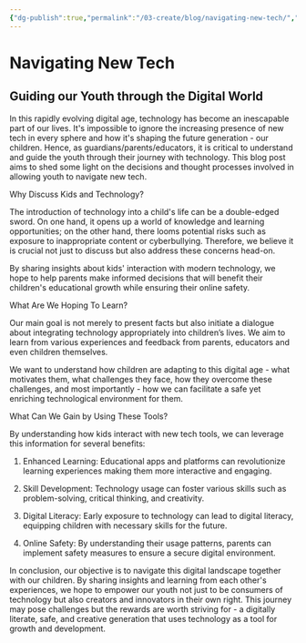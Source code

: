 ```yaml
---
{"dg-publish":true,"permalink":"/03-create/blog/navigating-new-tech/","title":"Navigating New Tech## Guiding our Youth through the Digital World","tags":["ed-tech","youth","technology"]}
---
```


# Navigating New Tech
## Guiding our Youth through the Digital World

In this rapidly evolving digital age, technology has become an inescapable part of our lives. It's impossible to ignore the increasing presence of new tech in every sphere and how it's shaping the future generation - our children. Hence, as guardians/parents/educators, it is critical to understand and guide the youth through their journey with technology. This blog post aims to shed some light on the decisions and thought processes involved in allowing youth to navigate new tech.

Why Discuss Kids and Technology?

The introduction of technology into a child's life can be a double-edged sword. On one hand, it opens up a world of knowledge and learning opportunities; on the other hand, there looms potential risks such as exposure to inappropriate content or cyberbullying. Therefore, we believe it is crucial not just to discuss but also address these concerns head-on.

By sharing insights about kids' interaction with modern technology, we hope to help parents make informed decisions that will benefit their children's educational growth while ensuring their online safety.

What Are We Hoping To Learn?

Our main goal is not merely to present facts but also initiate a dialogue about integrating technology appropriately into children’s lives. We aim to learn from various experiences and feedback from parents, educators and even children themselves.

We want to understand how children are adapting to this digital age - what motivates them, what challenges they face, how they overcome these challenges, and most importantly - how we can facilitate a safe yet enriching technological environment for them.

What Can We Gain by Using These Tools?

By understanding how kids interact with new tech tools, we can leverage this information for several benefits:

1. Enhanced Learning: Educational apps and platforms can revolutionize learning experiences making them more interactive and engaging.
   
2. Skill Development: Technology usage can foster various skills such as problem-solving, critical thinking, and creativity.

3. Digital Literacy: Early exposure to technology can lead to digital literacy, equipping children with necessary skills for the future.

4. Online Safety: By understanding their usage patterns, parents can implement safety measures to ensure a secure digital environment.

In conclusion, our objective is to navigate this digital landscape together with our children. By sharing insights and learning from each other's experiences, we hope to empower our youth not just to be consumers of technology but also creators and innovators in their own right. This journey may pose challenges but the rewards are worth striving for - a digitally literate, safe, and creative generation that uses technology as a tool for growth and development.